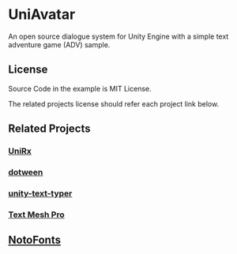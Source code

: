 # UniAvatar

An open source dialogue system for Unity Engine with a simple text adventure game (ADV) sample.

## License

Source Code in the example is MIT License.

The related projects license should refer each project link below.

## Related Projects

### [UniRx](https://github.com/neuecc/UniRx)

### [dotween](https://github.com/Demigiant/dotween)

### [unity-text-typer](https://github.com/redbluegames/unity-text-typer)

### [Text Mesh Pro](https://docs.unity3d.com/Packages/com.unity.textmeshpro@2.0/manual/index.html)

## [NotoFonts](https://www.google.com/get/noto/)
